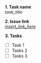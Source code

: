 **1. Task name**  
_task_title_

**2. Issue link**  
[_insert_link_here_](_insert_link_here_)

**3. Tasks**

- [ ] Task 1
- [ ] Tasks 2
- [ ] Tasks 3
